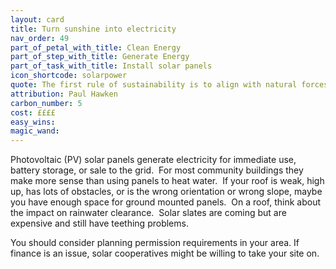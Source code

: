 ```yaml
---
layout: card
title: Turn sunshine into electricity
nav_order: 49
part_of_petal_with_title: Clean Energy
part_of_step_with_title: Generate Energy
part_of_task_with_title: Install solar panels
icon_shortcode: solarpower
quote: The first rule of sustainability is to align with natural forces, or at least not try to defy them.
attribution: Paul Hawken
carbon_number: 5
cost: ££££
easy_wins: 
magic_wand: 
---
```


<p>Photovoltaic (PV) solar panels generate electricity for immediate use, battery storage, or sale to the grid.  For most community buildings they make more sense than using panels to heat water.  If your roof is weak, high up, has lots of obstacles, or is the wrong orientation or wrong slope, maybe you have enough space for ground mounted panels.  On a roof, think about the impact on rainwater clearance.  Solar slates are coming but are expensive and still have teething problems.  </p><p>You should consider planning permission requirements in your area. If finance is an issue, solar cooperatives might be willing to take your site on. </p> 
